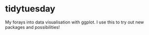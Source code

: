 # tidytuesday
My forays into data visualisation with ggplot. I use this to try out new packages and possibilities!
